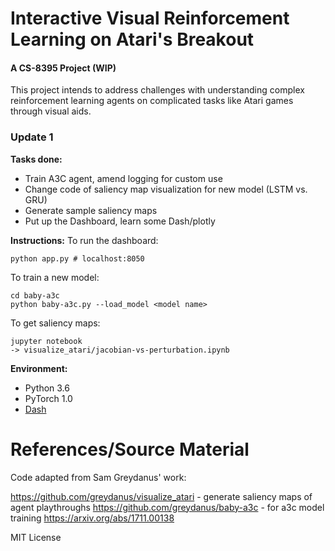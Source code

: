 # Interactive Visual Reinforcement Learning on Atari's Breakout
#### A CS-8395 Project (WIP)

This project intends to address challenges with understanding complex reinforcement learning agents on complicated tasks like Atari games through visual aids.  

### Update 1 

**Tasks done:**
- Train A3C agent, amend logging for custom use
- Change code of saliency map visualization for new model (LSTM vs. GRU)
- Generate sample saliency maps 
- Put up the Dashboard, learn some Dash/plotly

**Instructions:**
To run the dashboard:
```
python app.py # localhost:8050
```

To train a new model:
```
cd baby-a3c
python baby-a3c.py --load_model <model name> 
```

To get saliency maps:
```
jupyter notebook
-> visualize_atari/jacobian-vs-perturbation.ipynb
```

**Environment:**
- Python 3.6
- PyTorch 1.0 
- [Dash](https://dash.plot.ly/installation)

# References/Source Material
Code adapted from Sam Greydanus' work:

https://github.com/greydanus/visualize_atari - generate saliency maps of agent playthroughs
https://github.com/greydanus/baby-a3c - for a3c model training 
https://arxiv.org/abs/1711.00138 

MIT License
